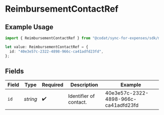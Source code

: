 # ReimbursementContactRef

## Example Usage

```typescript
import { ReimbursementContactRef } from "@codat/sync-for-expenses/sdk/models/shared";

let value: ReimbursementContactRef = {
  id: "40e3e57c-2322-4898-966c-ca41adfd23fd",
};
```

## Fields

| Field                                | Type                                 | Required                             | Description                          | Example                              |
| ------------------------------------ | ------------------------------------ | ------------------------------------ | ------------------------------------ | ------------------------------------ |
| `id`                                 | *string*                             | :heavy_check_mark:                   | Identifier of contact.               | 40e3e57c-2322-4898-966c-ca41adfd23fd |
